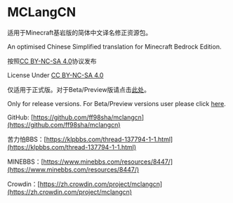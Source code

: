 # MCLangCN

适用于Minecraft基岩版的简体中文译名修正资源包。

An optimised Chinese Simplified translation for Minecraft Bedrock Edition.

按照[CC BY-NC-SA 4.0](https://creativecommons.org/licenses/by-nc-sa/4.0/deed.zh-Hans)协议发布

License Under [CC BY-NC-SA 4.0](https://creativecommons.org/licenses/by-nc-sa/4.0/deed)

仅适用于正式版。对于Beta/Preview版请点击[此处](https://github.com/SomethingStillWrong/mclangcn-beta)。

Only for release versions. For Beta/Preview versions user please click [here](https://github.com/SomethingStillWrong/mclangcn-beta).

GitHub: [https://github.com/ff98sha/mclangcn](https://github.com/ff98sha/mclangcn)

苦力怕BBS：[https://klpbbs.com/thread-137794-1-1.html](https://klpbbs.com/thread-137794-1-1.html)

MINEBBS：[https://www.minebbs.com/resources/8447/](https://www.minebbs.com/resources/8447/)

Crowdin：[https://zh.crowdin.com/project/mclangcn](https://zh.crowdin.com/project/mclangcn)

